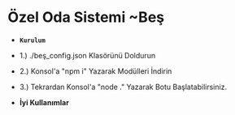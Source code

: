 # Özel Oda Sistemi ~Beş

- **``Kurulum``**

- 1.) ./beş_config.json Klasörünü Doldurun
- 2.) Konsol'a "npm i" Yazarak Modülleri İndirin
- 3.) Tekrardan Konsol'a "node ." Yazarak Botu Başlatabilirsiniz.

- **İyi Kullanımlar**
